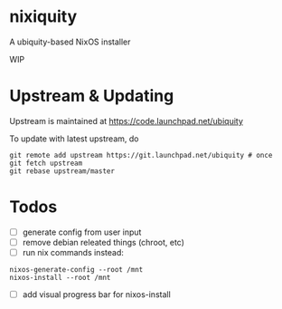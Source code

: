 # nixiquity

A ubiquity-based NixOS installer

WIP

# Upstream & Updating

Upstream is maintained at https://code.launchpad.net/ubiquity

To update with latest upstream, do

```
git remote add upstream https://git.launchpad.net/ubiquity # once
git fetch upstream
git rebase upstream/master
```

# Todos

- [ ] generate config from user input
- [ ] remove debian releated things (chroot, etc)
- [ ] run nix commands instead:

```
nixos-generate-config --root /mnt
nixos-install --root /mnt
```

- [ ] add visual progress bar for nixos-install

